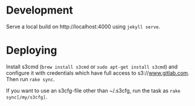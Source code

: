 # Development

Serve a local build on http://localhost:4000 using `jekyll serve`.

# Deploying 

Install s3cmd (`brew install s3cmd` or `sudo apt-get install s3cmd`) and
configure it with credentials which have full access to s3://www.gitlab.com.
Then run `rake sync`.

If you want to use an s3cfg-file other than ~/.s3cfg, run the task as `rake sync[/my/s3cfg]`.
